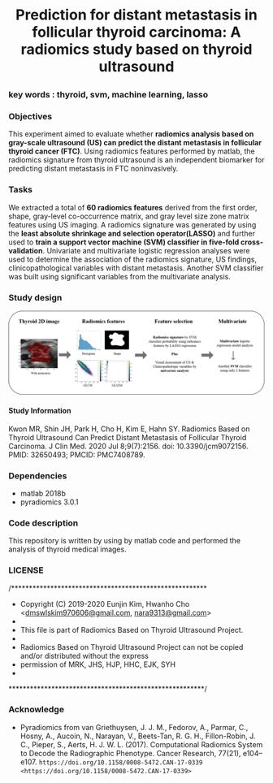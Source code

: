 <h1 align="center">
    <p>Prediction for distant metastasis in follicular thyroid carcinoma:
        A radiomics study based on thyroid ultrasound</p>
</h1>

### key words : thyroid, svm, machine learning, lasso


### Objectives
This experiment aimed to evaluate whether __radiomics analysis based on gray-scale ultrasound (US) can predict the distant metastasis in follicular thyroid cancer (FTC)__. Using radiomics features performed by matlab, the radiomics signature from thyroid ultrasound is an independent biomarker for predicting distant metastasis in FTC noninvasively.

### Tasks
We extracted a total of **60 radiomics features** derived from the first order, shape, gray-level co-occurrence matrix, and gray level size zone matrix features using US imaging. A radiomics signature was generated by using the **least absolute shrinkage and selection operator(LASSO)** and further used to **train a support vector machine (SVM) classifier in five-fold cross-validation**. Univariate and multivariate logistic regression analyses were used to determine the association of the radiomics signature, US findings, clinicopathological variables with distant metastasis. Another SVM classifier was built using significant variables from the multivariate analysis.

### Study design
<div align="center">
  <img src="./overall flow.png" width=720 alt="IMAGE ALT TEXT"></a>
</div>

#### Study Information
Kwon MR, Shin JH, Park H, Cho H, Kim E, Hahn SY. Radiomics Based on Thyroid Ultrasound Can Predict Distant Metastasis of Follicular Thyroid Carcinoma. J Clin Med. 2020 Jul 8;9(7):2156. doi: 10.3390/jcm9072156. PMID: 32650493; PMCID: PMC7408789.

### Dependencies
- matlab 2018b
- pyradiomics 3.0.1

### Code description 
 This repository is written by using by matlab code and performed the analysis of thyroid medical images.

### LICENSE
/*******************************************************

 * Copyright (C) 2019-2020 Eunjin Kim, Hwanho Cho <dmswlskim970606@gmail.com, nara9313@gmail.com>
 * 
 * This file is part of Radiomics Based on Thyroid Ultrasound Project.
 * 
 * Radiomics Based on Thyroid Ultrasound Project can not be copied and/or distributed without the express
 * permission of MRK, JHS, HJP, HHC, EJK, SYH
 * 
 *******************************************************/

### Acknowledge
- Pyradiomics from van Griethuysen, J. J. M., Fedorov, A., Parmar, C., Hosny, A., Aucoin, N., Narayan, V., Beets-Tan, R. G. H., Fillon-Robin, J. C., Pieper, S., Aerts, H. J. W. L. (2017). Computational Radiomics System to Decode the Radiographic Phenotype. Cancer Research, 77(21), e104–e107. `https://doi.org/10.1158/0008-5472.CAN-17-0339 <https://doi.org/10.1158/0008-5472.CAN-17-0339>`
